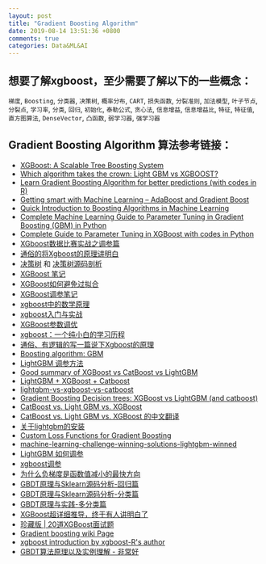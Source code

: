 ```yaml
---
layout: post
title: "Gradient Boosting Algorithm"
date: 2019-08-14 13:51:36 +0800
comments: true
categories: Data&ML&AI
---
```

## 想要了解xgboost，至少需要了解以下的一些概念：
`梯度`, `Boosting`, `分类器`, `决策树`, `概率分布`, `CART`, `损失函数`, `分裂准则`, `加法模型`, `叶子节点`, `分裂点`, `学习率`, `分类`, `回归`, `初始化`, `泰勒公式`, `贪心法`, `信息增益`, `信息增益比`, `特征`, `特征值`, `直方图算法`, `DenseVector`, `凸函数`, `弱学习器`, `强学习器`

## Gradient Boosting Algorithm 算法参考链接：

- [XGBoost: A Scalable Tree Boosting System](https://arxiv.org/pdf/1603.02754v1.pdf)
- [Which algorithm takes the crown: Light GBM vs XGBOOST?](https://www.analyticsvidhya.com/blog/2017/06/which-algorithm-takes-the-crown-light-gbm-vs-xgboost/)
- [Learn Gradient Boosting Algorithm for better predictions (with codes in R)](https://www.analyticsvidhya.com/blog/2015/09/complete-guide-boosting-methods/)
- [Getting smart with Machine Learning – AdaBoost and Gradient Boost](https://www.analyticsvidhya.com/blog/2015/05/boosting-algorithms-simplified/)
- [Quick Introduction to Boosting Algorithms in Machine Learning](https://www.analyticsvidhya.com/blog/2015/11/quick-introduction-boosting-algorithms-machine-learning/)
- [Complete Machine Learning Guide to Parameter Tuning in Gradient Boosting (GBM) in Python](https://www.analyticsvidhya.com/blog/2016/02/complete-guide-parameter-tuning-gradient-boosting-gbm-python/)
- [Complete Guide to Parameter Tuning in XGBoost with codes in Python](https://www.analyticsvidhya.com/blog/2016/03/complete-guide-parameter-tuning-xgboost-with-codes-python/)
- [XGboost数据比赛实战之调参篇](https://segmentfault.com/a/1190000014040317)
- [通俗的将Xgboost的原理讲明白](http://www.sohu.com/a/226265476_609569)
- [决策树](https://blog.csdn.net/app_12062011/article/details/52136117) 和 [决策树源码剖析](https://blog.csdn.net/zhaocj/article/details/50503450)
- [XGBoost 笔记]([http://matafight.github.io/2017/03/14/XGBoost-%E7%AE%80%E4%BB%8B/](http://matafight.github.io/2017/03/14/XGBoost-简介/))
- [XGBoost如何避免过拟合](https://blog.csdn.net/liuzonghao88/article/details/88808408)
- [XGBoost调参笔记](https://blog.csdn.net/u012735708/article/details/83651832)
- [xgboost中的数学原理](https://blog.csdn.net/a358463121/article/details/68617389)
- [xgboost入门与实战](https://blog.csdn.net/sb19931201/article/details/52557382)
- [XGBoost参数调优](https://blog.csdn.net/xiaocong1990/article/details/55107239)
- [xgboost：一个纯小白的学习历程](https://blog.csdn.net/Totoro1745/article/details/53328725)
- [通俗、有逻辑的写一篇说下Xgboost的原理](https://blog.csdn.net/github_38414650/article/details/76061893)
- [Boosting algorithm: GBM](https://towardsdatascience.com/boosting-algorithm-gbm-97737c63daa3)
- [LightGBM 调参方法](https://www.imooc.com/article/43784?block_id=tuijian_wz)
- [Good summary of XGBoost vs CatBoost vs LightGBM](https://www.kaggle.com/c/LANL-Earthquake-Prediction/discussion/89909)
- [LightGBM + XGBoost + Catboost](https://www.kaggle.com/samratp/lightgbm-xgboost-catboost)
- [lightgbm-vs-xgboost-vs-catboost](https://datascience.stackexchange.com/questions/49567/lightgbm-vs-xgboost-vs-catboost)
- [Gradient Boosting Decision trees: XGBoost vs LightGBM (and catboost)](https://medium.com/kaggle-nyc/gradient-boosting-decision-trees-xgboost-vs-lightgbm-and-catboost-72df6979e0bb)
- [CatBoost vs. Light GBM vs. XGBoost](https://towardsdatascience.com/catboost-vs-light-gbm-vs-xgboost-5f93620723db)
- [CatBoost vs. Light GBM vs. XGBoost 的中文翻译](https://blog.csdn.net/LrS62520kV/article/details/79620615)
- [关于lightgbm的安装](https://stackoverflow.com/questions/44937698/lightgbm-oserror-library-not-loaded)
- [Custom Loss Functions for Gradient Boosting](https://towardsdatascience.com/custom-loss-functions-for-gradient-boosting-f79c1b40466d)
- [machine-learning-challenge-winning-solutions-lightgbm-winned](https://github.com/Microsoft/LightGBM/blob/master/examples/README.md#machine-learning-challenge-winning-solutions)
- [LightGBM 如何调参](https://www.jianshu.com/p/b4ac0596e5ef)
- [xgboost调参](https://www.cnblogs.com/ljygoodgoodstudydaydayup/p/6665239.html)
- [为什么负梯度是函数值减小的最快方向](https://zhuanlan.zhihu.com/p/57601606)
- [GBDT原理与Sklearn源码分析-回归篇](https://blog.csdn.net/qq_22238533/article/details/79185969)
- [GBDT原理与Sklearn源码分析-分类篇](https://blog.csdn.net/qq_22238533/article/details/79192579?utm_medium=distribute.pc_relevant.none-task-blog-title-6&spm=1001.2101.3001.4242)
- [GBDT原理与实践-多分类篇](https://blog.csdn.net/qq_22238533/article/details/79199605)
- [XGBoost超详细推导，终于有人讲明白了](https://cloud.tencent.com/developer/article/1513111)
- [珍藏版 | 20道XGBoost面试题](https://mp.weixin.qq.com/s?__biz=MzI1MzY0MzE4Mg==&mid=2247485159&idx=1&sn=d429aac8370ca5127e1e786995d4e8ec&chksm=e9d01626dea79f30043ab80652c4a859760c1ebc0d602e58e13490bf525ad7608a9610495b3d&scene=21#wechat_redirect)
- [Gradient boosting wiki Page](https://en.wikipedia.org/wiki/Gradient_boosting)
- [xgboost introduction by xgboost-R's author](http://link.zhihu.com/?target=http%3A//www.saedsayad.com/docs/xgboost.pdf)
- [GBDT算法原理以及实例理解 - 非常好
](https://blog.csdn.net/zpalyq110/article/details/79527653
)

